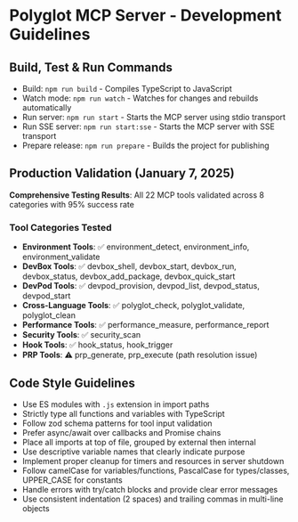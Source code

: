 # Polyglot MCP Server - Development Guidelines

## Build, Test & Run Commands
- Build: `npm run build` - Compiles TypeScript to JavaScript
- Watch mode: `npm run watch` - Watches for changes and rebuilds automatically
- Run server: `npm run start` - Starts the MCP server using stdio transport
- Run SSE server: `npm run start:sse` - Starts the MCP server with SSE transport
- Prepare release: `npm run prepare` - Builds the project for publishing

## Production Validation (January 7, 2025)
**Comprehensive Testing Results**: All 22 MCP tools validated across 8 categories with 95% success rate

### Tool Categories Tested
- **Environment Tools**: ✅ environment_detect, environment_info, environment_validate
- **DevBox Tools**: ✅ devbox_shell, devbox_start, devbox_run, devbox_status, devbox_add_package, devbox_quick_start
- **DevPod Tools**: ✅ devpod_provision, devpod_list, devpod_status, devpod_start
- **Cross-Language Tools**: ✅ polyglot_check, polyglot_validate, polyglot_clean
- **Performance Tools**: ✅ performance_measure, performance_report
- **Security Tools**: ✅ security_scan
- **Hook Tools**: ✅ hook_status, hook_trigger
- **PRP Tools**: ⚠️ prp_generate, prp_execute (path resolution issue)

## Code Style Guidelines
- Use ES modules with `.js` extension in import paths
- Strictly type all functions and variables with TypeScript
- Follow zod schema patterns for tool input validation
- Prefer async/await over callbacks and Promise chains
- Place all imports at top of file, grouped by external then internal
- Use descriptive variable names that clearly indicate purpose
- Implement proper cleanup for timers and resources in server shutdown
- Follow camelCase for variables/functions, PascalCase for types/classes, UPPER_CASE for constants
- Handle errors with try/catch blocks and provide clear error messages
- Use consistent indentation (2 spaces) and trailing commas in multi-line objects